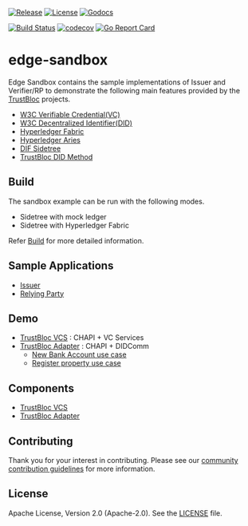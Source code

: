 [![Release](https://img.shields.io/github/release/trustbloc/edge-sandbox.svg?style=flat-square)](https://github.com/trustbloc/edge-sandbox/releases/latest)
[![License](https://img.shields.io/badge/License-Apache%202.0-blue.svg)](https://raw.githubusercontent.com/trustbloc/edge-sandbox/master/LICENSE)
[![Godocs](https://img.shields.io/badge/godoc-reference-blue.svg)](https://godoc.org/github.com/trustbloc/edge-sandbox)

[![Build Status](https://dev.azure.com/trustbloc/edge/_apis/build/status/trustbloc.edge-sandbox?branchName=master)](https://dev.azure.com/trustbloc/edge/_build/latest?definitionId=27&branchName=master)
[![codecov](https://codecov.io/gh/trustbloc/edge-sandbox/branch/master/graph/badge.svg)](https://codecov.io/gh/trustbloc/edge-sandbox)
[![Go Report Card](https://goreportcard.com/badge/github.com/trustbloc/edge-sandbox)](https://goreportcard.com/report/github.com/trustbloc/edge-sandbox)

# edge-sandbox

Edge Sandbox contains the sample implementations of Issuer and Verifier/RP to demonstrate the following main features provided 
by the [TrustBloc](https://github.com/trustbloc) projects.
- [W3C Verifiable Credential(VC)](https://w3c.github.io/vc-data-model/)
- [W3C Decentralized Identifier(DID)](https://w3c.github.io/did-core/)
- [Hyperledger Fabric](https://www.hyperledger.org/use/fabric)
- [Hyperledger Aries](https://www.hyperledger.org/use/aries)
- [DIF Sidetree](https://identity.foundation/sidetree/spec/)
- [TrustBloc DID Method](https://github.com/trustbloc/trustbloc-did-method/blob/master/docs/spec/trustbloc-did-method.md) 

## Build
The sandbox example can be run with the following modes.
- Sidetree with mock ledger
- Sidetree with Hyperledger Fabric

Refer [Build](docs/demo/build.md) for more detailed information.

## Sample Applications
- [Issuer](docs/issuer/README.md)
- [Relying Party](docs/rp/README.md)

## Demo
- [TrustBloc VCS](docs/demo/sandbox_vcs_playground.md) : CHAPI + VC Services
- [TrustBloc Adapter](docs/demo/sandbox_adapter_playground.md) : CHAPI + DIDComm
  - [New Bank Account use case](docs/demo/new-bank-account-usecase.md)
  - [Register property use case](docs/demo/register-property-usecase.md)

## Components
- [TrustBloc VCS](docs/components/vcs_components.md)
- [TrustBloc Adapter](docs/components/adapter_components.md)

## Contributing
Thank you for your interest in contributing. Please see our [community contribution guidelines](https://github.com/trustbloc/community/blob/master/CONTRIBUTING.md) for more information.

## License
Apache License, Version 2.0 (Apache-2.0). See the [LICENSE](LICENSE) file.
